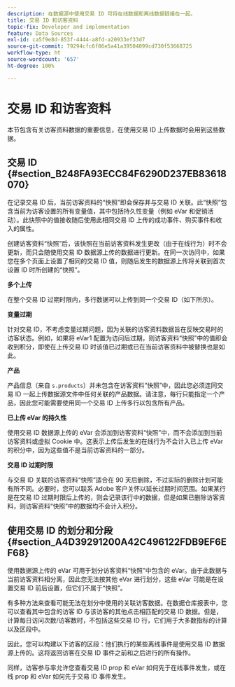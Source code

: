 ```yaml
---
description: 在数据源中使用交易 ID 可将在线数据和离线数据链接在一起。
title: 交易 ID 和访客资料
topic-fix: Developer and implementation
feature: Data Sources
exl-id: ca5f9e8d-853f-4444-a8fd-a20933ef33d7
source-git-commit: 79294cfc6f86e5a41a39504099cd730f53668725
workflow-type: ht
source-wordcount: '657'
ht-degree: 100%

---
```


# 交易 ID 和访客资料

本节包含有关访客资料数据的重要信息，在使用交易 ID 上传数据时会用到这些数据。

## 交易 ID {#section_B248FA93ECC84F6290D237EB83618070}

在记录交易 ID 后，当前访客资料的“快照”即会保存并与交易 ID 关联。此“快照”包含当前为访客设置的所有变量值，其中包括持久性变量（例如 eVar 和促销活动）。此快照中的值接收随后使用此相同交易 ID 上传的成功事件、购买事件和收入的属性。

创建访客资料“快照”后，该快照在当前访客资料发生更改（由于在线行为）时不会更新，而只会随使用交易 ID 数据源上传的数据进行更新。在同一次访问中，如果您在多个页面上设置了相同的交易 ID 值，则随后发生的数据源上传将关联到首次设置 ID 时所创建的“快照”。

**多个上传**

在整个交易 ID 过期时限内，多行数据可以上传到同一个交易 ID（如下所示）。

**变量过期**

针对交易 ID，不考虑变量过期问题，因为关联的访客资料数据旨在反映交易时的访客状态。例如，如果将 eVar1 配置为访问后过期，则访客资料“快照”中的值即会收到积分，即使在上传交易 ID 时该值已过期或已在当前访客资料中被替换也是如此。

**产品**

产品信息（来自 `s.products`）并未包含在访客资料“快照”中，因此您必须连同交易 ID 一起上传数据源文件中任何关联的产品数据。请注意，每行只能指定一个产品，因此您可能需要使用同一个交易 ID 上传多行以包含所有产品。

**已上传 eVar 的持久性**

使用交易 ID 数据源上传的 eVar 会添加到访客资料“快照”中，而不会添加到当前访客资料或虚拟 Cookie 中。这表示上传后发生的在线行为不会计入已上传 eVar 的积分中，因为这些值不是当前访客资料的一部分。

**交易 ID 过期时限**

与交易 ID 关联的访客资料“快照”适合在 90 天后删除，不过实际的删除计划可能有所不同。必要时，您可以联系 Adobe 客户关怀以延长过期时间范围。如果某行是在交易 ID 过期时限后上传的，则会记录该行中的数据，但是如果已删除访客资料，则访客资料“快照”中的数据均不会计入积分。

## 使用交易 ID 的划分和分段 {#section_A4D39291200A42C496122FDB9EF6EF68}

使用数据源上传的 eVar 可用于划分访客资料“快照”中包含的 eVar。由于此数据与当前访客资料相分离，因此您无法按其他 eVar 进行划分，这些 eVar 可能是在设置交易 ID 前后设置，但它们不属于“快照”。

有多种方法来查看可能无法在划分中使用的关联访客数据。在数据仓库报表中，您可以查看其中包含的访客 ID 与该访客的其他点击相匹配的交易 ID 数据。但是，计算每日访问次数/访客数时，不包括这些交易 ID 行，它们用于大多数指标的计算以及区段中。

因此，您可以构建以下访客的区段：他们执行的某些离线事件是使用交易 ID 数据源上传的。这将返回访客在交易 ID 事件之前和之后进行的所有操作。

同样，访客参与率允许您查看交易 ID prop 和 eVar 如何先于在线事件发生，或在线 prop 和 eVar 如何先于交易 ID 事件发生。

